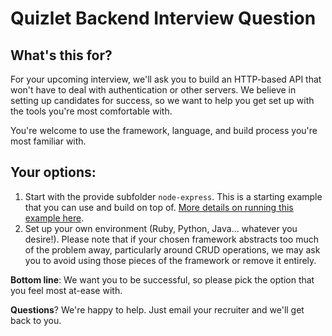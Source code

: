 # Quizlet Backend Interview Question

## What's this for?

For your upcoming interview, we'll ask you to build an HTTP-based API that won't have to deal with authentication or other servers. We believe in setting up candidates for success, so we want to help you get set up with the tools you're most comfortable with.

You're welcome to use the framework, language, and build process you're most familiar with.

## Your options:

1. Start with the provide subfolder `node-express`. This is a starting example that you can use and build on top of. [More details on running this example here](node-express/).
2. Set up your own environment (Ruby, Python, Java... whatever you desire!).  Please note that if your chosen framework abstracts too much of the problem away, particularly around CRUD operations, we may ask you to avoid using those pieces of the framework or remove it entirely.  

**Bottom line**: We want you to be successful, so please pick the option that you feel most at-ease with.

**Questions**? We're happy to help. Just email your recruiter and we'll get back to you.
